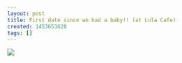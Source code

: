 ```yaml
---
layout: post
title: First date since we had a baby!! (at Lula Cafe)
created: 1453653620
tags: []
---
```

![](http://41.media.tumblr.com/2456ea928974854abffac27e32789ae8/tumblr_o1gub8Bl9h1rsr8w3o1_500.jpg)


